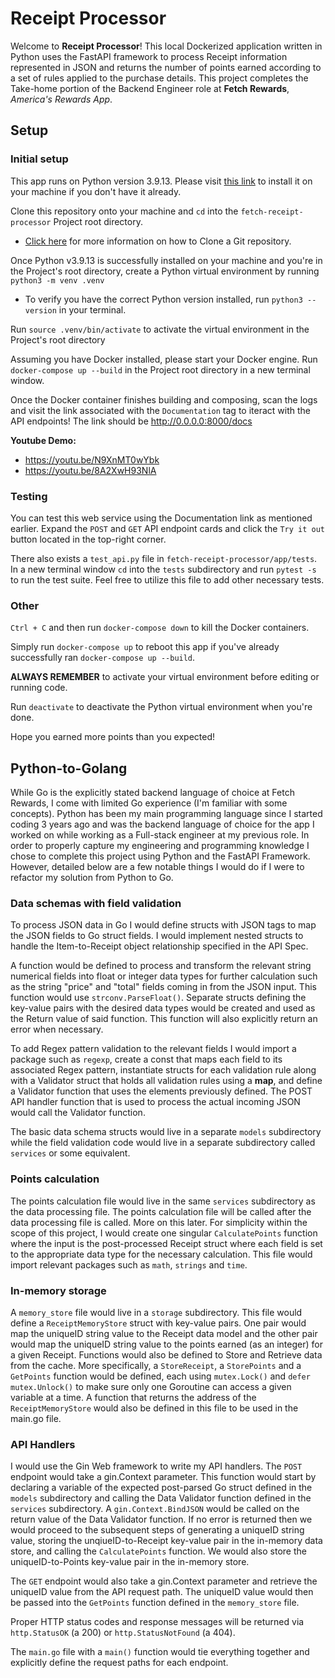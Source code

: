# Receipt Processor

Welcome to **Receipt Processor**! This local Dockerized application written in Python uses the FastAPI framework to process Receipt information represented in JSON and returns the number of points earned according to a set of rules applied to the purchase details. This project completes the Take-home portion of the Backend Engineer role at **Fetch Rewards**, _America's Rewards App_.

## Setup

### Initial setup

This app runs on Python version 3.9.13. Please visit [this link](https://www.python.org/downloads/release/python-3913/) to install it on your machine if you don't have it already.

Clone this repository onto your machine and `cd` into the `fetch-receipt-processor` Project root directory.

- [Click here](https://docs.github.com/en/repositories/creating-and-managing-repositories/cloning-a-repository) for more information on how to Clone a Git repository.

Once Python v3.9.13 is successfully installed on your machine and you're in the Project's root directory, create a Python virtual environment by running `python3 -m venv .venv`

- To verify you have the correct Python version installed, run `python3 --version` in your terminal.

Run `source .venv/bin/activate` to activate the virtual environment in the Project's root directory

Assuming you have Docker installed, please start your Docker engine.
Run `docker-compose up --build` in the Project root directory in a new terminal window.

Once the Docker container finishes building and composing, scan the logs and visit the link associated with the `Documentation` tag to iteract with the API endpoints! The link should be http://0.0.0.0:8000/docs

**Youtube Demo:**
- https://youtu.be/N9XnMT0wYbk
- https://youtu.be/8A2XwH93NlA

### Testing

You can test this web service using the Documentation link as mentioned earlier. Expand the `POST` and `GET` API endpoint cards and click the `Try it out` button located in the top-right corner.

There also exists a `test_api.py` file in `fetch-receipt-processor/app/tests`.
In a new terminal window `cd` into the `tests` subdirectory and run `pytest -s` to run the test suite. Feel free to utilize this file to add other necessary tests.

### Other

`Ctrl + C` and then run `docker-compose down` to kill the Docker containers.

Simply run `docker-compose up` to reboot this app if you've already successfully ran `docker-compose up --build`.

**ALWAYS REMEMBER** to activate your virtual environment before editing or running code.

Run `deactivate` to deactivate the Python virtual environment when you're done.

Hope you earned more points than you expected!

## Python-to-Golang

While Go is the explicitly stated backend language of choice at Fetch Rewards, I come with limited Go experience (I'm familiar with some concepts). Python has been my main programming language since I started coding 3 years ago and was the backend language of choice for the app I worked on while working as a Full-stack engineer at my previous role. In order to properly capture my engineering and programming knowledge I chose to complete this project using Python and the FastAPI Framework. However, detailed below are a few notable things I would do if I were to refactor my solution from Python to Go.

### Data schemas with field validation

To process JSON data in Go I would define structs with JSON tags to map the JSON fields to Go struct fields. I would implement nested structs to handle the Item-to-Receipt object relationship specified in the API Spec.

A function would be defined to process and transform the relevant string numerical fields into float or integer data types for further calculation such as the string "price" and "total" fields coming in from the JSON input. This function would use `strconv.ParseFloat()`. Separate structs defining the key-value pairs with the desired data types would be created and used as the Return value of said function. This function will also explicitly return an error when necessary.

To add Regex pattern validation to the relevant fields I would import a package such as `regexp`, create a const that maps each field to its associated Regex pattern, instantiate structs for each validation rule along with a Validator struct that holds all validation rules using a **map**, and define a Validator function that uses the elements previously defined. The POST API handler function that is used to process the actual incoming JSON would call the Validator function.

The basic data schema structs would live in a separate `models` subdirectory while the field validation code would live in a separate subdirectory called `services` or some equivalent.

### Points calculation

The points calculation file would live in the same `services` subdirectory as the data processing file. The points calculation file will be called after the data processing file is called. More on this later. For simplicity within the scope of this project, I would create one singular `CalculatePoints` function where the input is the post-processed Receipt struct where each field is set to the appropriate data type for the necessary calculation. This file would import relevant packages such as `math`, `strings` and `time`.

### In-memory storage

A `memory_store` file would live in a `storage` subdirectory. This file would define a `ReceiptMemoryStore` struct with key-value pairs. One pair would map the uniqueID string value to the Receipt data model and the other pair would map the uniqueID string value to the points earned (as an integer) for a given Receipt. Functions would also be defined to Store and Retrieve data from the cache. More specifically, a `StoreReceipt`, a `StorePoints` and a `GetPoints` function would be defined, each using `mutex.Lock()` and `defer mutex.Unlock()` to make sure only one Goroutine can access a given variable at a time. A function that returns the address of the `ReceiptMemoryStore` would also be defined in this file to be used in the main.go file.

### API Handlers

I would use the Gin Web framework to write my API handlers. The `POST` endpoint would take a gin.Context parameter. This function would start by declaring a variable of the expected post-parsed Go struct defined in the `models` subdirectory and calling the Data Validator function defined in the `services` subdirectory. A `gin.Context.BindJSON` would be called on the return value of the Data Validator function. If no error is returned then we would proceed to the subsequent steps of generating a uniqueID string value, storing the unqiueID-to-Receipt key-value pair in the in-memory data store, and calling the `CalculatePoints` function. We would also store the uniqueID-to-Points key-value pair in the in-memory store.

The `GET` endpoint would also take a gin.Context parameter and retrieve the uniqueID value from the API request path. The uniqueID value would then be passed into the `GetPoints` function defined in the `memory_store` file.

Proper HTTP status codes and response messages will be returned via `http.StatusOK` (a 200) or `http.StatusNotFound` (a 404).

The `main.go` file with a `main()` function would tie everything together and explicitly define the request paths for each endpoint.
